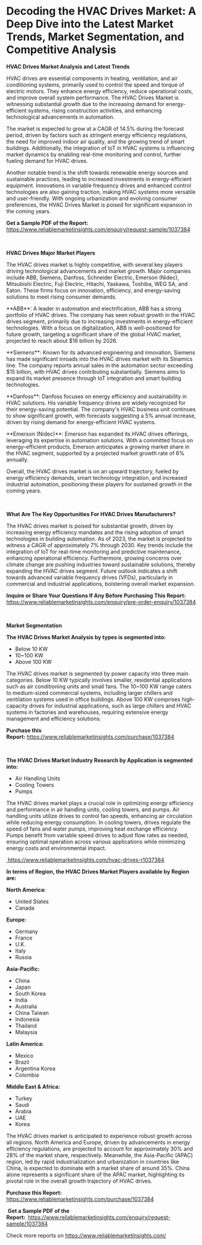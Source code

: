 <p><h1>Decoding the HVAC Drives Market: A Deep Dive into the Latest Market Trends, Market Segmentation, and Competitive Analysis</h1></p><p><strong>HVAC Drives Market Analysis and Latest Trends</strong></p>
<p><p>HVAC drives are essential components in heating, ventilation, and air conditioning systems, primarily used to control the speed and torque of electric motors. They enhance energy efficiency, reduce operational costs, and improve overall system performance. The HVAC Drives Market is witnessing substantial growth due to the increasing demand for energy-efficient systems, rising construction activities, and enhancing technological advancements in automation.</p><p>The market is expected to grow at a CAGR of 14.5% during the forecast period, driven by factors such as stringent energy efficiency regulations, the need for improved indoor air quality, and the growing trend of smart buildings. Additionally, the integration of IoT in HVAC systems is influencing market dynamics by enabling real-time monitoring and control, further fueling demand for HVAC drives.</p><p>Another notable trend is the shift towards renewable energy sources and sustainable practices, leading to increased investments in energy-efficient equipment. Innovations in variable frequency drives and enhanced control technologies are also gaining traction, making HVAC systems more versatile and user-friendly. With ongoing urbanization and evolving consumer preferences, the HVAC Drives Market is poised for significant expansion in the coming years.</p></p>
<p><strong>Get a Sample PDF of the Report:&nbsp;</strong> <a href="https://www.reliablemarketinsights.com/enquiry/request-sample/1037384?utm_campaign=2111&utm_medium=2&utm_source=Github&utm_content=ia&utm_term=10042025&utm_id=hvac-drives">https://www.reliablemarketinsights.com/enquiry/request-sample/1037384</a></p>
<p>&nbsp;</p>
<p><strong>HVAC Drives Major Market Players</strong></p>
<p><p>The HVAC drives market is highly competitive, with several key players driving technological advancements and market growth. Major companies include ABB, Siemens, Danfoss, Schneider Electric, Emerson (Nidec), Mitsubishi Electric, Fuji Electric, Hitachi, Yaskawa, Toshiba, WEG SA, and Eaton. These firms focus on innovation, efficiency, and energy-saving solutions to meet rising consumer demands.</p><p>**ABB**: A leader in automation and electrification, ABB has a strong portfolio of HVAC drives. The company has seen robust growth in the HVAC drives segment, primarily due to increasing investments in energy-efficient technologies. With a focus on digitalization, ABB is well-positioned for future growth, targeting a significant share of the global HVAC market, projected to reach about $16 billion by 2026.</p><p>**Siemens**: Known for its advanced engineering and innovation, Siemens has made significant inroads into the HVAC drives market with its Sinamics line. The company reports annual sales in the automation sector exceeding $15 billion, with HVAC drives contributing substantially. Siemens aims to expand its market presence through IoT integration and smart building technologies.</p><p>**Danfoss**: Danfoss focuses on energy efficiency and sustainability in HVAC solutions. His variable frequency drives are widely recognized for their energy-saving potential. The company's HVAC business unit continues to show significant growth, with forecasts suggesting a 5% annual increase, driven by rising demand for energy-efficient HVAC systems.</p><p>**Emerson (Nidec)**: Emerson has expanded its HVAC drives offerings, leveraging its expertise in automation solutions. With a committed focus on energy-efficient products, Emerson anticipates a growing market share in the HVAC segment, supported by a projected market growth rate of 6% annually.</p><p>Overall, the HVAC drives market is on an upward trajectory, fueled by energy efficiency demands, smart technology integration, and increased industrial automation, positioning these players for sustained growth in the coming years.</p></p>
<p>&nbsp;</p>
<p><strong>What Are The Key Opportunities For HVAC Drives Manufacturers?</strong></p>
<p><p>The HVAC drives market is poised for substantial growth, driven by increasing energy efficiency mandates and the rising adoption of smart technologies in building automation. As of 2023, the market is projected to witness a CAGR of approximately 7% through 2030. Key trends include the integration of IoT for real-time monitoring and predictive maintenance, enhancing operational efficiency. Furthermore, growing concerns over climate change are pushing industries toward sustainable solutions, thereby expanding the HVAC drives segment. Future outlook indicates a shift towards advanced variable frequency drives (VFDs), particularly in commercial and industrial applications, bolstering overall market expansion.</p></p>
<p><strong>Inquire or Share Your Questions If Any Before Purchasing This Report:</strong> <a href="https://www.reliablemarketinsights.com/enquiry/pre-order-enquiry/1037384?utm_campaign=2111&utm_medium=2&utm_source=Github&utm_content=ia&utm_term=10042025&utm_id=hvac-drives">https://www.reliablemarketinsights.com/enquiry/pre-order-enquiry/1037384</a></p>
<p>&nbsp;</p>
<p><strong>Market Segmentation</strong></p>
<p><strong>The HVAC Drives Market Analysis by types is segmented into:</strong></p>
<p><ul><li>Below 10 KW</li><li>10~100 KW</li><li>Above 100 KW</li></ul></p>
<p><p>The HVAC drives market is segmented by power capacity into three main categories. Below 10 KW typically involves smaller, residential applications such as air conditioning units and small fans. The 10~100 KW range caters to medium-sized commercial systems, including larger chillers and ventilation systems used in office buildings. Above 100 KW comprises high-capacity drives for industrial applications, such as large chillers and HVAC systems in factories and warehouses, requiring extensive energy management and efficiency solutions.</p></p>
<p><strong>Purchase this Report:&nbsp;</strong><a href="https://www.reliablemarketinsights.com/purchase/1037384?utm_campaign=2111&utm_medium=2&utm_source=Github&utm_content=ia&utm_term=10042025&utm_id=hvac-drives">https://www.reliablemarketinsights.com/purchase/1037384</a></p>
<p>&nbsp;</p>
<p><strong>The HVAC Drives Market Industry Research by Application is segmented into:</strong></p>
<p><ul><li>Air Handling Units</li><li>Cooling Towers</li><li>Pumps</li></ul></p>
<p><p>The HVAC drives market plays a crucial role in optimizing energy efficiency and performance in air handling units, cooling towers, and pumps. Air handling units utilize drives to control fan speeds, enhancing air circulation while reducing energy consumption. In cooling towers, drives regulate the speed of fans and water pumps, improving heat exchange efficiency. Pumps benefit from variable speed drives to adjust flow rates as needed, ensuring optimal operation across various applications while minimizing energy costs and environmental impact.</p></p>
<p><a href="https://www.reliablemarketinsights.com/hvac-drives-r1037384?utm_campaign=2111&utm_medium=2&utm_source=Github&utm_content=ia&utm_term=10042025&utm_id=hvac-drives">&nbsp;https://www.reliablemarketinsights.com/hvac-drives-r1037384</a></p>
<p><strong>In terms of Region, the HVAC Drives Market Players available by Region are:</strong></p>
<p>
    <p> <strong> North America: </strong>
        <ul>
            <li>United States</li>
            <li>Canada</li>
        </ul>
        </p> 
    <p> <strong> Europe: </strong>
        <ul>
            <li>Germany</li>
            <li>France</li>
            <li>U.K.</li>
            <li>Italy</li>
            <li>Russia</li>
        </ul>
        </p> 
    <p> <strong> Asia-Pacific: </strong>
        <ul>
            <li>China</li>
            <li>Japan</li>
            <li>South Korea</li>
            <li>India</li>
            <li>Australia</li>
            <li>China Taiwan</li>
            <li>Indonesia</li>
            <li>Thailand</li>
            <li>Malaysia</li>
        </ul>
        </p> 
    <p> <strong> Latin America: </strong>
        <ul>
            <li>Mexico</li>
            <li>Brazil</li>
            <li>Argentina Korea</li>
            <li>Colombia</li>
        </ul>
        </p> 
    <p> <strong> Middle East & Africa: </strong>
        <ul>
            <li>Turkey</li>
            <li>Saudi</li>
            <li>Arabia</li>
            <li>UAE</li>
            <li>Korea</li>
        </ul>
    </p>
    </p>
<p><p>The HVAC drives market is anticipated to experience robust growth across all regions. North America and Europe, driven by advancements in energy efficiency regulations, are projected to account for approximately 30% and 28% of the market share, respectively. Meanwhile, the Asia-Pacific (APAC) region, led by rapid industrialization and urbanization in countries like China, is expected to dominate with a market share of around 35%. China alone represents a significant share of the APAC market, highlighting its pivotal role in the overall growth trajectory of HVAC drives.</p></p>
<p><strong>Purchase this Report: </strong><a href="https://www.reliablemarketinsights.com/purchase/1037384?utm_campaign=2111&utm_medium=2&utm_source=Github&utm_content=ia&utm_term=10042025&utm_id=hvac-drives">https://www.reliablemarketinsights.com/purchase/1037384</a></p>
<p>&nbsp;<strong>Get a Sample PDF of the Report:&nbsp;&nbsp;</strong><a href="https://www.reliablemarketinsights.com/enquiry/request-sample/1037384?utm_campaign=2111&utm_medium=2&utm_source=Github&utm_content=ia&utm_term=10042025&utm_id=hvac-drives">https://www.reliablemarketinsights.com/enquiry/request-sample/1037384</a></p>
<p><strong></strong></p>
<p>Check more reports on <a href="https://www.reliablemarketinsights.com/?utm_campaign=2111&utm_medium=2&utm_source=Github&utm_content=ia&utm_term=10042025&utm_id=hvac-drives">https://www.reliablemarketinsights.com/</a></p>